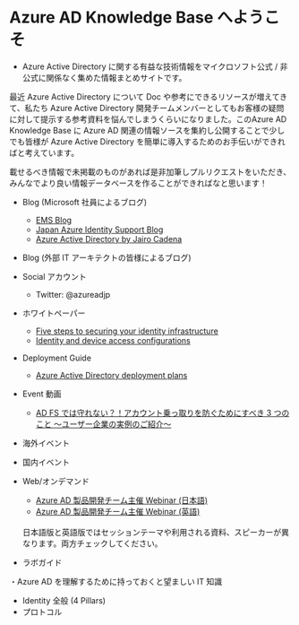# Azure AD Knowledge Base へようこそ
- Azure Active Directory に関する有益な技術情報をマイクロソフト公式 / 非公式に関係なく集めた情報まとめサイトです。<br>

最近 Azure Active Directory について Doc や参考にできるリソースが増えてきて、私たち Azure Active Directory 開発チームメンバーとしてもお客様の疑問に対して提示する参考資料を悩んでしまうくらいになりました。このAzure AD Knowledge Base に Azure AD 関連の情報ソースを集約し公開することで少しでも皆様が Azure Active Directory を簡単に導入するためのお手伝いができればと考えています。

載せるべき情報で未掲載のものがあれば是非加筆しプルリクエストをいただき、みんなでより良い情報データベースを作ることができればなと思います！


-	Blog (Microsoft 社員によるブログ)
    - [EMS Blog](https://cloudblogs.microsoft.com/enterprisemobility/)
    - [Japan Azure Identity Support Blog ](https://blogs.technet.microsoft.com/jpazureid/)
    - [Azure Active Directory by Jairo Cadena](https://jairocadena.com/)

-	Blog (外部 IT アーキテクトの皆様によるブログ)
-	Social アカウント
    - Twitter: @azureadjp
-	ホワイトペーパー
    - [Five steps to securing your identity infrastructure](https://aka.ms/securitysteps)
    - [Identity and device access configurations](http://aka.ms/m365goldenconfig)
-	Deployment Guide
    - [Azure Active Directory deployment plans](http://aka.ms/deploymentplans)
-	Event 動画
    - [AD FS では守れない？！アカウント乗っ取りを防ぐためにすべき 3 つのこと ～ユーザー企業の実例のご紹介～](https://youtu.be/g2mB_EKqi-g)
-	海外イベント
    
-	国内イベント
-	Web/オンデマンド
    - [Azure AD 製品開発チーム主催 Webinar (日本語)](http://aka.ms/azureadwebinar)
    - [Azure AD 製品開発チーム主催 Webinar (英語)](https://info.microsoft.com/AADP-Webinar-CLE_AADP-Main-Landing-Page.html?ls=Email)
    <br>
    日本語版と英語版ではセッションテーマや利用される資料、スピーカーが異なります。両方チェックしてください。
-	ラボガイド

・Azure AD を理解するために持っておくと望ましい IT 知識
-	Identity 全般 (4 Pillars)
-	プロトコル
